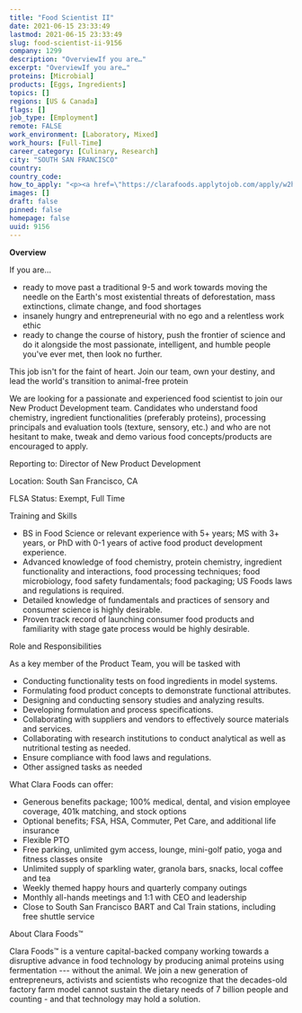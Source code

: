 ```yaml
---
title: "Food Scientist II"
date: 2021-06-15 23:33:49
lastmod: 2021-06-15 23:33:49
slug: food-scientist-ii-9156
company: 1299
description: "OverviewIf you are…"
excerpt: "OverviewIf you are…"
proteins: [Microbial]
products: [Eggs, Ingredients]
topics: []
regions: [US & Canada]
flags: []
job_type: [Employment]
remote: FALSE
work_environment: [Laboratory, Mixed]
work_hours: [Full-Time]
career_category: [Culinary, Research]
city: "SOUTH SAN FRANCISCO"
country: 
country_code: 
how_to_apply: "<p><a href=\"https://clarafoods.applytojob.com/apply/w2hbNoIJwJ/Food-Scientist-II?source=proteinreport\">https://clarafoods.applytojob.com/apply/w2hbNoIJwJ/Food-Scientist-II?so…</a></p>"
images: []
draft: false
pinned: false
homepage: false
uuid: 9156
---
```

**Overview**

If you are...

-   ready to move past a traditional 9-5 and work towards moving the
    needle on the Earth's most existential threats of deforestation,
    mass extinctions, climate change, and food shortages
-   insanely hungry and entrepreneurial with no ego and a relentless
    work ethic
-   ready to change the course of history, push the frontier of science
    and do it alongside the most passionate, intelligent, and humble
    people you've ever met, then look no further. 

This job isn\'t for the faint of heart. Join our team, own your destiny,
and lead the world\'s transition to animal-free protein

We are looking for a passionate and experienced food scientist to join
our New Product Development team. Candidates who understand food
chemistry, ingredient functionalities (preferably proteins), processing
principals and evaluation tools (texture, sensory, etc.) and who are not
hesitant to make, tweak and demo various food concepts/products are
encouraged to apply.

Reporting to: Director of New Product Development

Location: South San Francisco, CA

FLSA Status: Exempt, Full Time

Training and Skills

-   BS in Food Science or relevant experience with 5+ years; MS with 3+
    years, or PhD with 0-1 years of active food product development
    experience.
-   Advanced knowledge of food chemistry, protein chemistry, ingredient
    functionality and interactions, food processing techniques; food
    microbiology, food safety fundamentals; food packaging; US Foods
    laws and regulations is required.
-   Detailed knowledge of fundamentals and practices of sensory and
    consumer science is highly desirable.
-   Proven track record of launching consumer food products and
    familiarity with stage gate process would be highly desirable.

Role and Responsibilities

As a key member of the Product Team, you will be tasked with

-   Conducting functionality tests on food ingredients in model systems.
-   Formulating food product concepts to demonstrate functional
    attributes.
-   Designing and conducting sensory studies and analyzing results.
-   Developing formulation and process specifications.
-   Collaborating with suppliers and vendors to effectively source
    materials and services.
-   Collaborating with research institutions to conduct analytical as
    well as nutritional testing as needed.
-   Ensure compliance with food laws and regulations.
-   Other assigned tasks as needed

What Clara Foods can offer:

-   Generous benefits package; 100% medical, dental, and vision employee
    coverage, 401k matching, and stock options
-   Optional benefits; FSA, HSA, Commuter, Pet Care, and additional life
    insurance
-   Flexible PTO
-   Free parking, unlimited gym access, lounge, mini-golf patio, yoga
    and fitness classes onsite
-   Unlimited supply of sparkling water, granola bars, snacks, local
    coffee and tea
-   Weekly themed happy hours and quarterly company outings
-   Monthly all-hands meetings and 1:1 with CEO and leadership
-   Close to South San Francisco BART and Cal Train stations, including
    free shuttle service

About Clara Foods™

Clara Foods™ is a venture capital-backed company working towards a
disruptive advance in food technology by producing animal proteins using
fermentation \-\-- without the animal. We join a new generation of
entrepreneurs, activists and scientists who recognize that the
decades-old factory farm model cannot sustain the dietary needs of 7
billion people and counting - and that technology may hold a solution. 
